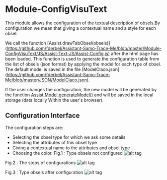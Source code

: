   Module-ConfigVisuText
=========

This module allows the configuration of the textual description of obsels.By configuration we mean that giving a contextual name and a style for each obsel.


We call the function [Assist.drawTabObsel(obsels)] (https://github.com/fderbel/Assistant-Samo-Trace-Me/blob/master/Module-ConfigVisuText/JS/Assist-Text-JS/Assist-Config.js) after the html page has been loaded.
This function is used to generate the configuration table from the list of obsels (json format) by applying the model for each type of obsel.
The default model is saved in the file [ModelClaco.json] (https://github.com/fderbel/Assistant-Samo-Trace-Me/blob/master/JSON/ModelClaco.json).

If the user changes the configuration, the new model will be generated by the function [Assist.Model.generateModel()](https://github.com/fderbel/Assistant-Samo-Trace-Me/blob/master/Module-ConfigVisuText/JS/Assist-Text-JS/Assist-Model.js) and will be saved in the local storage (data locally Within the user's browser).

## Configuration Interface

The configuration steps are:
  - Selecting the obsel type for which we ask some details
  - Selecting the attributes of this  obsel type
  - Giving a contextual name to the attributes and  obsel type
  - Choosing the color.
Fig.1 : Type obsels not configured
![alt tag](https://github.com/fderbel/Assistant-Samo-Trace-Me/blob/master/images/Img5.png)
                           
 

Fig.2 : The steps of configurations
![alt tag](https://github.com/fderbel/Assistant-Samo-Trace-Me/blob/master/images/img6.png)
                           



Fig.3 : Type obsels after configuration
![alt tag](https://github.com/fderbel/Assistant-Samo-Trace-Me/blob/master/images/Img7.png)
                            
